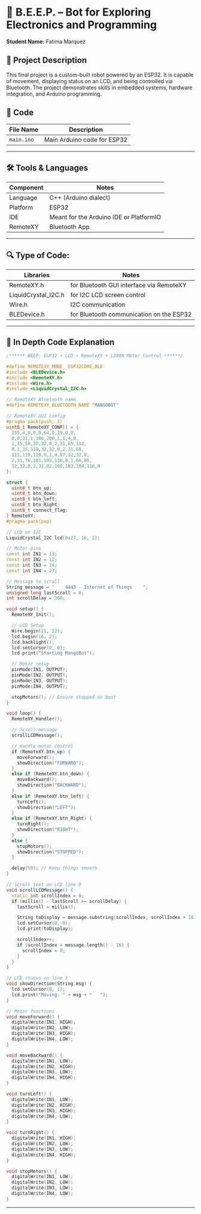 # 🤖 B.E.E.P. – Bot for Exploring Electronics and Programming

**Student Name:** Fatima Marquez

## 🧠 Project Description
This final project is a custom-built robot powered by an ESP32. It is capable of movement, displaying status on an LCD, and being controlled via Bluetooth. The project demonstrates skills in embedded systems, hardware integration, and Arduino programming.

## 📂 Code

| File Name            | Description                                         |
|----------------------|-----------------------------------------------------|
| `main.ino`           | Main Arduino code for ESP32                         |

---

## 🛠️ Tools & Languages
| Component              | Notes                          |
|------------------------|--------------------------------|
| Language      | C++ (Arduino dialect)                   |
| Platform      | ESP32                                   |
| IDE           | Meant for the Arduino IDE or PlatformIO |
| RemoteXY      | Bluetooth App                           |

---

## 🔍 Type of Code:

| Libraries           | Notes                                    |
|---------------------|------------------------------------------|
| RemoteXY.h          | for Bluetooth GUI interface via RemoteXY |
| LiquidCrystal_I2C.h | for I2C LCD screen control               |
| Wire.h              |  I2C communication                       |
| BLEDevice.h         | for Bluetooth communication on the ESP32 |

---

## 📂 In Depth Code Explanation

```cpp
/****** BEEP: ESP32 + LCD + RemoteXY + L298N Motor Control ******/

#define REMOTEXY_MODE__ESP32CORE_BLE
#include <BLEDevice.h>
#include <RemoteXY.h>
#include <Wire.h>
#include <LiquidCrystal_I2C.h>

// RemoteXY Bluetooth name
#define REMOTEXY_BLUETOOTH_NAME "MANGOBOT"

// RemoteXY GUI config
#pragma pack(push, 1)
uint8_t RemoteXY_CONF[] = {
  255,4,0,0,0,64,0,19,0,0,
  0,0,31,1,106,200,1,1,4,0,
  1,35,58,32,32,0,2,31,85,112,
  0,1,35,119,32,32,0,2,31,68,
  111,119,110,0,1,4,87,32,32,0,
  2,31,76,101,102,116,0,1,66,86,
  32,32,0,2,31,82,105,103,104,116,0
};

struct {
  uint8_t btn_up;
  uint8_t btn_down;
  uint8_t btn_left;
  uint8_t btn_Right;
  uint8_t connect_flag;
} RemoteXY;
#pragma pack(pop)

// LCD on I2C
LiquidCrystal_I2C lcd(0x27, 16, 2);

// Motor pins
const int IN1 = 13;
const int IN2 = 12;
const int IN3 = 14;
const int IN4 = 27;

// Message to scroll
String message = "    4443 - Internet of Things    ";
unsigned long lastScroll = 0;
int scrollDelay = 300;

void setup() {
  RemoteXY_Init();

  // LCD Setup
  Wire.begin(21, 22);
  lcd.begin(16, 2);
  lcd.backlight();
  lcd.setCursor(0, 0);
  lcd.print("Starting MangoBot");

  // Motor setup
  pinMode(IN1, OUTPUT);
  pinMode(IN2, OUTPUT);
  pinMode(IN3, OUTPUT);
  pinMode(IN4, OUTPUT);

  stopMotors(); // Ensure stopped on boot
}

void loop() {
  RemoteXY_Handler();

  // Scroll message
  scrollLCDMessage();

  // Handle motor control
  if (RemoteXY.btn_up) {
    moveForward();
    showDirection("FORWARD");
  }
  else if (RemoteXY.btn_down) {
    moveBackward();
    showDirection("BACKWARD");
  }
  else if (RemoteXY.btn_left) {
    turnLeft();
    showDirection("LEFT");
  }
  else if (RemoteXY.btn_Right) {
    turnRight();
    showDirection("RIGHT");
  }
  else {
    stopMotors();
    showDirection("STOPPED");
  }

  delay(50); // Keep things smooth
}

// Scroll text on LCD line 0
void scrollLCDMessage() {
  static int scrollIndex = 0;
  if (millis() - lastScroll >= scrollDelay) {
    lastScroll = millis();

    String toDisplay = message.substring(scrollIndex, scrollIndex + 16);
    lcd.setCursor(0, 0);
    lcd.print(toDisplay);

    scrollIndex++;
    if (scrollIndex > message.length() - 16) {
      scrollIndex = 0;
    }
  }
}

// LCD status on line 1
void showDirection(String msg) {
  lcd.setCursor(0, 1);
  lcd.print("Moving: " + msg + "   ");
}

// Motor functions
void moveForward() {
  digitalWrite(IN1, HIGH);
  digitalWrite(IN2, LOW);
  digitalWrite(IN3, HIGH);
  digitalWrite(IN4, LOW);
}

void moveBackward() {
  digitalWrite(IN1, LOW);
  digitalWrite(IN2, HIGH);
  digitalWrite(IN3, LOW);
  digitalWrite(IN4, HIGH);
}

void turnLeft() {
  digitalWrite(IN1, LOW);
  digitalWrite(IN2, HIGH);
  digitalWrite(IN3, HIGH);
  digitalWrite(IN4, LOW);
}

void turnRight() {
  digitalWrite(IN1, HIGH);
  digitalWrite(IN2, LOW);
  digitalWrite(IN3, LOW);
  digitalWrite(IN4, HIGH);
}

void stopMotors() {
  digitalWrite(IN1, LOW);
  digitalWrite(IN2, LOW);
  digitalWrite(IN3, LOW);
  digitalWrite(IN4, LOW);
}

```

---
